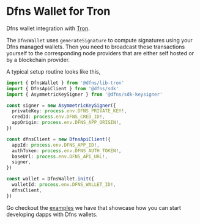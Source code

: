 # Dfns Wallet for Tron

Dfns wallet integration with [Tron](https://tronweb.network/).

The `DfnsWallet` uses `generateSignature` to compute signatures using your Dfns managed wallets. Then you need to broadcast these transactions yourself to the corresponding node providers that are either self hosted or by a blockchain provider.

A typical setup routine looks like this,

```typescript
import { DfnsWallet } from '@dfns/lib-tron'
import { DfnsApiClient } from '@dfns/sdk'
import { AsymmetricKeySigner } from '@dfns/sdk-keysigner'

const signer = new AsymmetricKeySigner({
  privateKey: process.env.DFNS_PRIVATE_KEY!,
  credId: process.env.DFNS_CRED_ID!,
  appOrigin: process.env.DFNS_APP_ORIGIN!,
})

const dfnsClient = new DfnsApiClient({
  appId: process.env.DFNS_APP_ID!,
  authToken: process.env.DFNS_AUTH_TOKEN!,
  baseUrl: process.env.DFNS_API_URL!,
  signer,
})

const wallet = DfnsWallet.init({
  walletId: process.env.DFNS_WALLET_ID!,
  dfnsClient,
})
```

Go checkout the [examples](../../examples/libs/tron) we have that showcase how you can start developing dapps with Dfns wallets.
